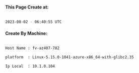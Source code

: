 
   
#### This Page Create at:

```bash

2023-08-02 - 06:40:55 UTC

```

#### Create By Machine:

```bash

Host Name : fv-az407-782

platform  : Linux-5.15.0-1041-azure-x86_64-with-glibc2.35

Ip Local  : 10.1.0.104

```

